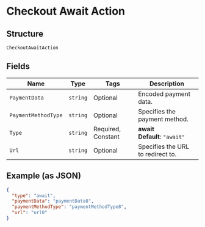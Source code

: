 
# Checkout Await Action

## Structure

`CheckoutAwaitAction`

## Fields

| Name | Type | Tags | Description |
|  --- | --- | --- | --- |
| `PaymentData` | `string` | Optional | Encoded payment data. |
| `PaymentMethodType` | `string` | Optional | Specifies the payment method. |
| `Type` | `string` | Required, Constant | **await**<br>**Default**: `"await"` |
| `Url` | `string` | Optional | Specifies the URL to redirect to. |

## Example (as JSON)

```json
{
  "type": "await",
  "paymentData": "paymentData8",
  "paymentMethodType": "paymentMethodType8",
  "url": "url0"
}
```

